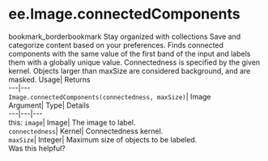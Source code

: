  
#  ee.Image.connectedComponents
bookmark_borderbookmark Stay organized with collections  Save and categorize content based on your preferences.
Finds connected components with the same value of the first band of the input and labels them with a globally unique value. Connectedness is specified by the given kernel. Objects larger than maxSize are considered background, and are masked. 
Usage| Returns  
---|---  
`Image.connectedComponents(connectedness, maxSize)`| Image  
Argument| Type| Details  
---|---|---  
this: `image`| Image| The image to label.  
`connectedness`| Kernel| Connectedness kernel.  
`maxSize`| Integer| Maximum size of objects to be labeled.  
Was this helpful?
